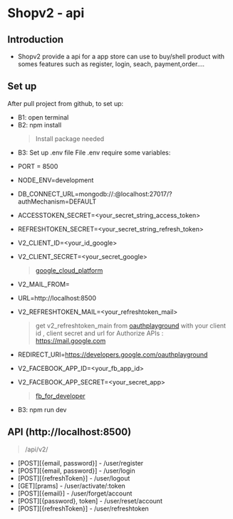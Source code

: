 # Shopv2 - api

## Introduction

-   Shopv2 provide a api for a app store can use to buy/shell product with somes features such as register, login, seach, payment,order....

## Set up

After pull project from github, to set up:

-   B1: open terminal
-   B2: npm install
    > Install package needed
-   B3: Set up .env file
    File .env require some variables:

*   PORT = 8500
*   NODE_ENV=development

*   DB_CONNECT_URL=mongodb://<username>:<password>@localhost:27017/?authMechanism=DEFAULT

*   ACCESSTOKEN_SECRET=<your_secret_string_access_token>
*   REFRESHTOKEN_SECRET=<your_secret_string_refresh_token>

*   V2_CLIENT_ID=<your_id_google>
*   V2_CLIENT_SECRET=<your_secret_google>
    > [google_cloud_platform](https://console.cloud.google.com/)
*   V2_MAIL_FROM=<sender>
*   URL=http://localhost:8500
*   V2_REFRESHTOKEN_MAIL=<your_refreshtoken_mail>
    > get v2_refreshtoken_main from [oauthplayground](https://developers.google.com/oauthplayground) with your client id , client secret and url for Authorize APIs : https://mail.google.com
*   REDIRECT_URI=https://developers.google.com/oauthplayground
*   V2_FACEBOOK_APP_ID=<your_fb_app_id>
*   V2_FACEBOOK_APP_SECRET=<your_secret_app>
    > [fb_for_developer](https://developers.facebook.com/)

-   B3: npm run dev

## API (http://localhost:8500)

> /api/v2/

-   [POST][{email, password}] - /user/register
-   [POST][{email, password}] - /user/login
-   [POST][{refreshToken}] - /user/logout
-   [GET][prams] - /user/activate/:token
-   [POST][{email}] - /user/forget/account
-   [POST][{password}, token] - /user/reset/account
-   [POST][{refreshToken}] - /user/refreshtoken
